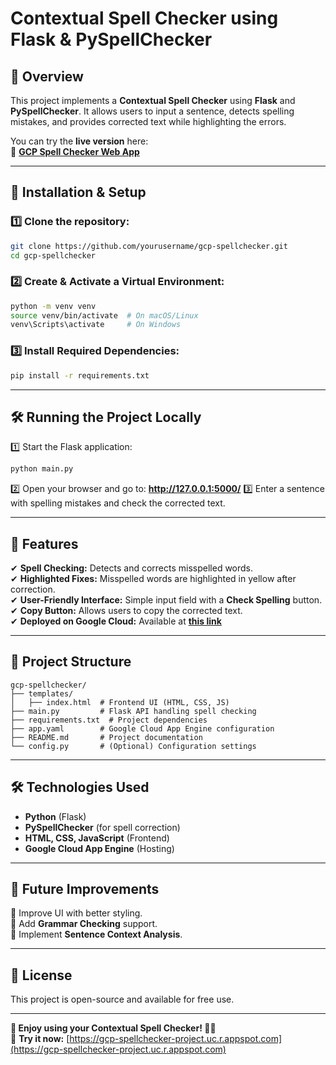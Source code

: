 # Contextual Spell Checker using Flask & PySpellChecker

## 📌 Overview
This project implements a **Contextual Spell Checker** using **Flask** and **PySpellChecker**. It allows users to input a sentence, detects spelling mistakes, and provides corrected text while highlighting the errors.  

You can try the **live version** here:  
🔗 **[GCP Spell Checker Web App](https://gcp-spellchecker-project.uc.r.appspot.com)**  

---

## 🚀 Installation & Setup

### 1️⃣ Clone the repository:
```sh
git clone https://github.com/yourusername/gcp-spellchecker.git
cd gcp-spellchecker
```

### 2️⃣ Create & Activate a Virtual Environment:
```sh
python -m venv venv
source venv/bin/activate  # On macOS/Linux
venv\Scripts\activate     # On Windows
```

### 3️⃣ Install Required Dependencies:
```sh
pip install -r requirements.txt
```

---

## 🛠 Running the Project Locally

1️⃣ Start the Flask application:
```sh
python main.py
```
2️⃣ Open your browser and go to:
   **http://127.0.0.1:5000/**
3️⃣ Enter a sentence with spelling mistakes and check the corrected text.

---

## 📜 Features

✔ **Spell Checking:** Detects and corrects misspelled words.  
✔ **Highlighted Fixes:** Misspelled words are highlighted in yellow after correction.  
✔ **User-Friendly Interface:** Simple input field with a **Check Spelling** button.  
✔ **Copy Button:** Allows users to copy the corrected text.  
✔ **Deployed on Google Cloud:** Available at **[this link](https://gcp-spellchecker-project.uc.r.appspot.com)**  

---

## 📂 Project Structure
```
gcp-spellchecker/
├── templates/
│   ├── index.html  # Frontend UI (HTML, CSS, JS)
├── main.py         # Flask API handling spell checking
├── requirements.txt  # Project dependencies
├── app.yaml        # Google Cloud App Engine configuration
├── README.md       # Project documentation
└── config.py       # (Optional) Configuration settings
```

---

## 🛠 Technologies Used
- **Python** (Flask)
- **PySpellChecker** (for spell correction)
- **HTML, CSS, JavaScript** (Frontend)
- **Google Cloud App Engine** (Hosting)

---

## 📌 Future Improvements
🔹 Improve UI with better styling.  
🔹 Add **Grammar Checking** support.  
🔹 Implement **Sentence Context Analysis**.  

---

## 📜 License
This project is open-source and available for free use.

---

**🎉 Enjoy using your Contextual Spell Checker! 🚀🔥**  
🔗 **Try it now:** [https://gcp-spellchecker-project.uc.r.appspot.com](https://gcp-spellchecker-project.uc.r.appspot.com)
